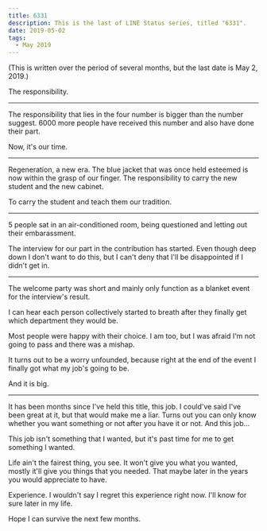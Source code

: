 ```yaml
---
title: 6331
description: This is the last of LINE Status series, titled "6331".
date: 2019-05-02
tags: 
  - May 2019
---
```


(This is written over the period of several months, but the last date is May 2, 2019.)

The responsibility.

-----

The responsibility that lies in the four number is bigger than the number suggest. 6000 more people have received this number and also have done their part. 

Now, it's our time.

-----

Regeneration, a new era. The blue jacket that was once held esteemed is now within the grasp of our finger. The responsibility to carry the new student and the new cabinet.

To carry the student and teach them our tradition.

-----

5 people sat in an air-conditioned room, being questioned and letting out their embarassment.

The interview for our part in the contribution has started. Even though deep down I don't want to do this, but I can't deny that I'll be disappointed if I didn't get in.

-----

The welcome party was short and mainly only function as a blanket event for the interview's result.

I can hear each person collectively started to breath after they finally get which department they would be.

Most people were happy with their choice. I am too, but I was afraid I'm not going to pass and there was a mishap.

It turns out to be a worry unfounded, because right at the end of the event I finally got what my job's going to be.

And it is big.

-----

It has been months since I've held this title, this job. I could've said I've been great at it, but that would make me a liar. Turns out you can only know whether you want something or not after you have it or not. And this job...

This job isn't something that I wanted, but it's past time for me to get something I wanted.

Life ain't the fairest thing, you see. It won't give you what you wanted, mostly it'll give you things that you needed. That maybe later in the years you would appreciate to have.

Experience. I wouldn't say I regret this experience right now. I'll know for sure later in my life.

Hope I can survive the next few months.